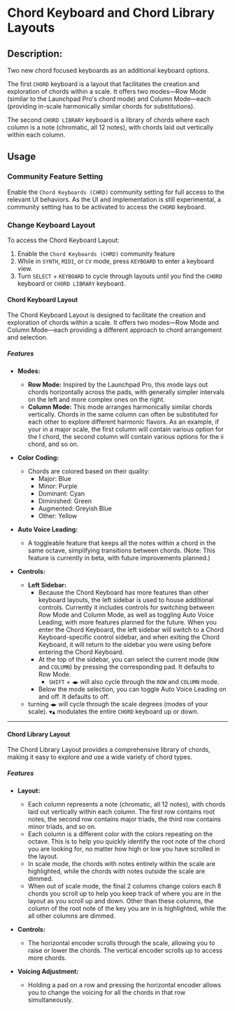 # Chord Keyboard and Chord Library Layouts

## Description:

Two new chord focused keyboards as an additional keyboard options.

The first `CHORD` keyboard is a layout that facilitates the creation and exploration of chords within a scale. It offers two modes—Row Mode (similar to the Launchpad Pro's chord mode) and Column Mode—each (providing in-scale harmonically similar chords for substitutions).

The second `CHORD LIBRARY` keyboard is a library of chords where each column is a note (chromatic, all 12 notes), with chords laid out vertically within each column. 

## Usage

### Community Feature Setting

Enable the `Chord Keyboards (CHRD)` community setting for full access to the relevant UI behaviors. As the UI and implementation is still experimental, a community setting has to be activated to access the `CHORD` keyboard.

### Change Keyboard Layout

To access the Chord Keyboard Layout:
1. Enable the `Chord Keyboards (CHRD)` community feature
2. While in `SYNTH`, `MIDI`, or `CV` mode, press `KEYBOARD` to enter a keyboard view.
3. Turn `SELECT` + `KEYBOARD` to cycle through layouts until you find the `CHORD` keyboard or `CHORD LIBRARY` keyboard.

#### Chord Keyboard Layout

The Chord Keyboard Layout is designed to facilitate the creation and exploration of chords within a scale. It offers two modes—Row Mode and Column Mode—each providing a different approach to chord arrangement and selection.

##### Features

- **Modes:**
  - **Row Mode:** Inspired by the Launchpad Pro, this mode lays out chords horizontally across the pads, with generally simpler intervals on the left and more complex ones on the right. 
  - **Column Mode:** This mode arranges harmonically similar chords vertically. Chords in the same column can often be substituted for each other to explore different harmonic flavors. As an example, if your in a major scale, the first column will contain various option for the I chord, the second column will contain various options for the ii chord, and so on. 

- **Color Coding:**
  - Chords are colored based on their quality:
    - Major: Blue
    - Minor: Purple
    - Dominant: Cyan
    - Diminished: Green
    - Augmented: Greyish Blue
    - Other: Yellow

- **Auto Voice Leading:** 
  - A toggleable feature that keeps all the notes within a chord in the same octave, simplifying transitions between chords. (Note: This feature is currently in beta, with future improvements planned.)

- **Controls:**
  - **Left Sidebar:**
    - Because the Chord Keyboard has more features than other keyboard layouts, the left sidebar is used to house additional controls. Currently it includes controls for switching between Row Mode and Column Mode, as well as toggling Auto Voice Leading, with more features planned for the future. When you enter the Chord Keyboard, the left sidebar will switch to a Chord Keyboard-specific control sidebar, and when exiting the Chord Keyboard, it will return to the sidebar you were using before entering the Chord Keyboard.
    - At the top of the sidebar, you can select the current mode (`ROW` and `COLUMN`) by pressing the corresponding pad. It defaults to Row Mode.
        - `SHIFT` + `◀︎▶︎` will also cycle through the `ROW` and `COLUMN` mode.
    - Below the mode selection, you can toggle Auto Voice Leading on and off. It defaults to off.
  - turning `◀︎▶︎` will cycle through the scale degrees (modes of your scale). `▼︎▲︎` modulates the entire `CHORD` keyboard up or down. 

---

#### Chord Library Layout

The Chord Library Layout provides a comprehensive library of chords, making it easy to explore and use a wide variety of chord types.

##### Features

- **Layout:**
  - Each column represents a note (chromatic, all 12 notes), with chords laid out vertically within each column. The first row contains root notes, the second row contains major triads, the third row contains minor triads, and so on.
  - Each column is a different color with the colors repeating on the octave. This is to help you quickly identify the root note of the chord you are looking for, no matter how high or low you have scrolled in the layout.
  - In scale mode, the chords with notes entirely within the scale are highlighted, while the chords with notes outside the scale are dimmed.
  - When out of scale mode, the final 2 columns change colors each 8 chords you scroll up to help you keep track of where you are in the layout as you scroll up and down. Other than these columns, the column of the root note of the key you are in is highlighted, while the all other columns are dimmed.
  
- **Controls:**
  - The horizontal encoder scrolls through the scale, allowing you to raise or lower the chords. The vertical encoder scrolls up to access more chords.

- **Voicing Adjustment:**
  - Holding a pad on a row and pressing the horizontal encoder allows you to change the voicing for all the chords in that row simultaneously.
